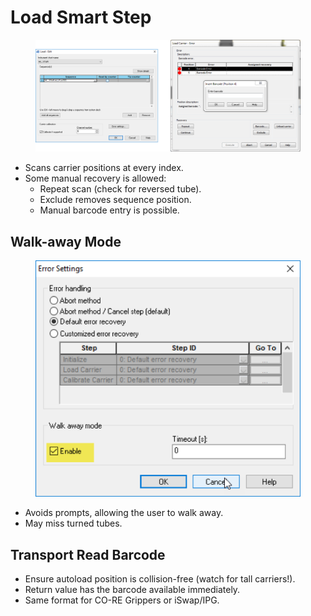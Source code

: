 # Load Smart Step

<figure><img src="../../.gitbook/assets/image (863).png" alt=""><figcaption></figcaption></figure>

* Scans carrier positions at every index.
* Some manual recovery is allowed:
  * Repeat scan (check for reversed tube).
  * Exclude removes sequence position.
  * Manual barcode entry is possible.

## Walk-away Mode

<figure><img src="../../.gitbook/assets/image (864).png" alt=""><figcaption></figcaption></figure>

* Avoids prompts, allowing the user to walk away.
* May miss turned tubes.

## Transport Read Barcode

* Ensure autoload position is collision-free (watch for tall carriers!).
* Return value has the barcode available immediately.
* Same format for CO-RE Grippers or iSwap/IPG.
